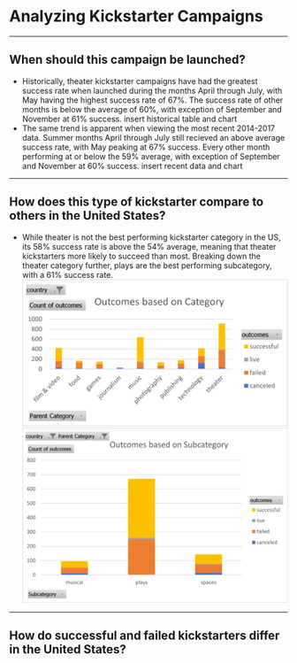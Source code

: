 # Analyzing Kickstarter Campaigns
---
## When should this campaign be launched?
* Historically, theater kickstarter campaigns have had the greatest success rate when launched during the months April through July, with May having the highest success rate of 67%. The success rate of other months is below the average of 60%, with exception of September and November at 61% success.
insert historical table and chart
* The same trend is apparent when viewing the most recent 2014-2017 data. Summer months April through July still recieved an above average success rate, with May peaking at 67% success. Every other month performing at or below the 59% average, with exception of September and November at 60% success.
insert recent data and chart
---
## How does this type of kickstarter compare to others in the United States?
* While theater is not the best performing kickstarter category in the US, its 58% success rate is above the 54% average, meaning that theater kickstarters more likely to succeed than most. Breaking down the theater category further, plays are the best performing subcategory, with a 61% success rate.
![US_Categories_Chart](US_Categories_Chart.png) ![US_Subcategories_Chart](US_Subcategories_Chart.png)
---
## How do successful and failed kickstarters differ in the United States?
